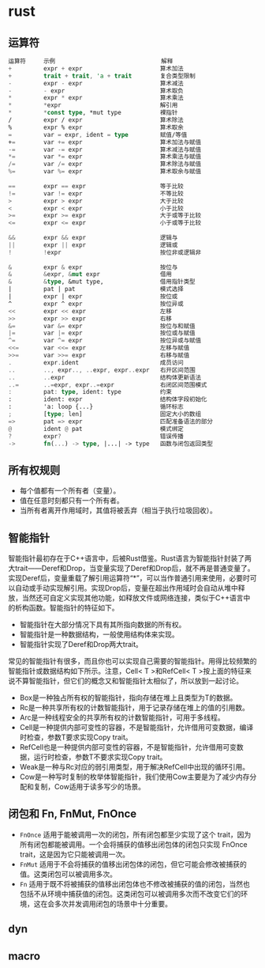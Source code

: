 # rust

## 运算符
```rust
运算符     示例                              解释
+         expr + expr                      算术加法
+         trait + trait, 'a + trait        复合类型限制
-         expr - expr                      算术减法
-         - expr                           算术取负
*         expr * expr                      算术乘法
*         *expr                            解引用
*         *const type, *mut type           裸指针
/         expr / expr                      算术除法
%         expr % expr                      算术取余
=         var = expr, ident = type         赋值/等值
+=        var += expr                      算术加法与赋值
-=        var -= expr                      算术减法与赋值
*=        var *= expr                      算术乘法与赋值
/=        var /= expr                      算术除法与赋值
%=        var %= expr                      算术取余与赋值
　
==        expr == expr                     等于比较
!=        var != expr                      不等比较
>         expr > expr                      大于比较
<         expr < expr                      小于比较
>=        expr >= expr                     大于或等于比较
<=        expr <= expr                     小于或等于比较
　
&&        expr && expr                     逻辑与
||        expr || expr                     逻辑或
!         !expr                            按位非或逻辑非
　
&         expr & expr                      按位与
&         &expr, &mut expr                 借用
&         &type, &mut type,                借用指针类型
|         pat | pat                        模式选择
|         expr | expr                      按位或
^         expr ^ expr                      按位异或
<<        expr << expr                     左移
>>        expr >> expr                     右移
&=        var &= expr                      按位与和赋值
|=        var |= expr                      按位或与赋值
^=        var ^= expr                      按位异或与赋值
<<=       var <<= expr                     左移与赋值
>>=       var >>= expr                     右移与赋值
.         expr.ident                       成员访问
..        .., expr.., ..expr, expr..expr   右开区间范围
..        ..expr                           结构体更新语法
..=       ..=expr, expr..=expr             右闭区间范围模式
:         pat: type, ident: type           约束
:         ident: expr                      结构体字段初始化
:         'a: loop {...}                   循环标志
;         [type; len]                      固定大小的数组
=>        pat => expr                      匹配准备语法的部分
@         ident @ pat                      模式绑定
?         expr?                            错误传播
->        fn(...) -> type, |...| -> type   函数与闭包返回类型
```

## 所有权规则
* 每个值都有一个所有者（变量）。
* 值在任意时刻都只有一个所有者。
* 当所有者离开作用域时，其值将被丢弃（相当于执行垃圾回收）。

## 智能指针
智能指针最初存在于C++语言中，后被Rust借鉴。Rust语言为智能指针封装了两大trait——Deref和Drop，当变量实现了Deref和Drop后，就不再是普通变量了。实现Deref后，变量重载了解引用运算符“*”，可以当作普通引用来使用，必要时可以自动或手动实现解引用。实现Drop后，变量在超出作用域时会自动从堆中释放，当然还可自定义实现其他功能，如释放文件或网络连接，类似于C++语言中的析构函数。智能指针的特征如下。
* 智能指针在大部分情况下具有其所指向数据的所有权。
* 智能指针是一种数据结构，一般使用结构体来实现。
* 智能指针实现了Deref和Drop两大trait。

常见的智能指针有很多，而且你也可以实现自己需要的智能指针。用得比较频繁的智能指针或数据结构如下所示。注意，Cell< T >和RefCell< T >按上面的特征来说不算智能指针，但它们的概念又和智能指针太相似了，所以放到一起讨论。
* Box<T>是一种独占所有权的智能指针，指向存储在堆上且类型为T的数据。
* Rc<T>是一种共享所有权的计数智能指针，用于记录存储在堆上的值的引用数。
* Arc<T>是一种线程安全的共享所有权的计数智能指针，可用于多线程。
* Cell<T>是一种提供内部可变性的容器，不是智能指针，允许借用可变数据，编译时检查，参数T要求实现Copy trait。
* RefCell<T>也是一种提供内部可变性的容器，不是智能指针，允许借用可变数据，运行时检查，参数T不要求实现Copy trait。
* Weak<T>是一种与Rc<T>对应的弱引用类型，用于解决RefCell<T>中出现的循环引用。
* Cow<T>是一种写时复制的枚举体智能指针，我们使用Cow<T>主要是为了减少内存分配和复制，Cow<T>适用于读多写少的场景。

## 闭包和 Fn, FnMut, FnOnce
* `FnOnce` 适用于能被调用一次的闭包，所有闭包都至少实现了这个 trait，因为所有闭包都能被调用。一个会将捕获的值移出闭包体的闭包只实现 FnOnce trait，这是因为它只能被调用一次。
* `FnMut` 适用于不会将捕获的值移出闭包体的闭包，但它可能会修改被捕获的值。这类闭包可以被调用多次。
* `Fn` 适用于既不将被捕获的值移出闭包体也不修改被捕获的值的闭包，当然也包括不从环境中捕获值的闭包。这类闭包可以被调用多次而不改变它们的环境，这在会多次并发调用闭包的场景中十分重要。

## dyn
## macro